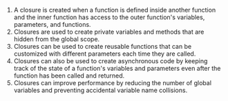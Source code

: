 

1. A closure is created when a function is defined inside another function and the inner function has access to the outer function's variables, parameters, and functions.
2. Closures are used to create private variables and methods that are hidden from the global scope.
3. Closures can be used to create reusable functions that can be customized with different parameters each time they are called.
4. Closures can also be used to create asynchronous code by keeping track of the state of a function's variables and parameters even after the function has been called and returned.
5. Closures can improve performance by reducing the number of global variables and preventing accidental variable name collisions.